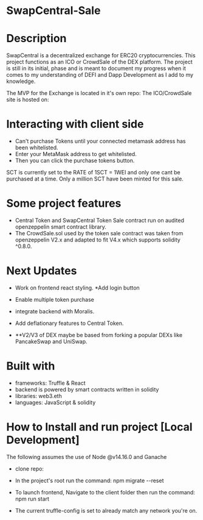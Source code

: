 # SwapCentral-Sale

# Description
SwapCentral is a decentralized exchange for ERC20 cryptocurrencies. This project functions as an ICO or CrowdSale of the DEX platform. The project is still in its initial, phase and is meant to document my progress when it comes to my  understanding of DEFI and Dapp Development as I add to my knowledge.

The MVP for the Exchange is located in it's own repo:
The ICO/CrowdSale site is hosted on:

# Interacting with client side
- Can't purchase Tokens until your connected metamask address has been whitelisted.
- Enter your MetaMask address to get whitelisted.
- Then you can click the purchase tokens button.

SCT is currently set to the RATE of 1SCT = 1WEI and only one cant be purchased at a time. Only a million SCT have been minted for this sale.
# Some project features
- Central Token and SwapCentral Token Sale contract run on audited openzeppelin smart contract library.
- The CrowdSale.sol used by the token sale contract was taken from openzeppelin V2.x and adapted to fit V4.x which      supports solidity ^0.8.0.
# Next Updates
- Work on frontend react styling. *Add login button
- Enable multiple token purchase
- integrate backend with Moralis.
- Add deflationary features to Central Token.

- **V2/V3 of DEX maybe be based from forking a popular DEXs like PancakeSwap and UniSwap.

# Built with
- frameworks: Truffle & React
- backend is powered by smart contracts written in solidity
- libraries: web3.eth
- languages: JavaScript & solidity


# How to Install and run project [Local Development]
The following assumes the use of Node @v14.16.0 and Ganache

- clone repo:
- In the project's root run the command: npm migrate --reset
- To launch frontend, Navigate to the client folder then run the command: npm run start

- The current truffle-config is set to already match any network you're on.
